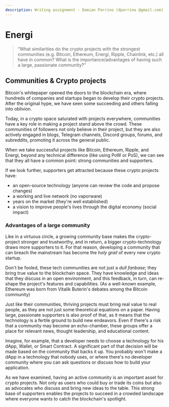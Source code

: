 ```yaml
---
description: Writing assignment - Damian Parrino (dparrino @gmail.com)
---
```


# Energi

> “What similarities do the crypto projects with the strongest communities \(e.g. Bitcoin, Ethereum, Energi, Ripple, Chainlink, etc.\) all have in common? What is the importance/advantages of having such a large, passionate community?”

## Communities & Crypto projects

Bitcoin's whitepaper opened the doors to the blockchain era, where hundreds of companies and startups began to develop their crypto projects. After the original hype, we have seen some succeeding and others falling into oblivion.

Today, in a crypto space saturated with projects everywhere, communities have a key role in making a project stand above the crowd. These communities of followers not only believe in their project, but they are also actively engaged in blogs, Telegram channels, Discord groups, forums, and subreddits, promoting it across the general public.

When we take successful projects like Bitcoin, Ethereum, Ripple, and Energi, beyond any technical difference \(like using PoW or PoS\), we can see that they all have a common point: strong communities and supporters.

If we look further, supporters get attracted because these crypto projects have:

* an open-source technology \(anyone can review the code and propose changes\)
* a working and live network \(no vaporware\)
* years on the market \(they're well established\)
* a vision to improve people's lives through the digital economy \(social impact\)

### Advantages of a large community

Like in a virtuous circle, a growing community base makes the crypto-project stronger and trustworthy, and in return, a bigger crypto-technology draws more supporters to it. For that reason, developing a community that can breach the mainstream has become the _holy grail_ of every new crypto startup.

Don't be fooled, these tech communities are not just a _dull fanbase;_ they bring true value to the blockchain space. They have knowledge and ideas that they discuss in an open environment, and this feedback, in turn, can re-shape the project's features and capabilities. \(As a well-known example, Ethereum was born from Vitalik Buterin's debates among the Bitcoin community\)  

Just like their communities, thriving projects must bring real value to real people, as they are not just some theoretical equations on a paper. Having large, passionate supporters is also proof of that, as it means that the technology is a fertile ground to build new endeavors. Even if there's a risk that a community may become an echo-chamber, these groups offer a place for relevant news, thought leadership, and educational content.

Imagine, for example, that a developer needs to choose a technology for his dApp, Wallet, or Smart Contract. A significant part of that decision will be made based on the community that backs it up. You probably won't make a dApp in a technology that nobody uses, or where there's no developer community where you can ask questions or discuss how to build your application.

As we have examined, having an active community is an important asset for crypto projects. Not only as users who could buy or trade its coins but also as advocates who discuss and bring new ideas to the table. This strong base of supporters enables the projects to succeed in a crowded landscape where everyone wants to catch the blockchain's spotlight.



